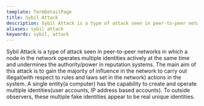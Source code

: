 ```yaml
---
template: TermDetailPage
title: Sybil Attack
description: Sybil Attack is a type of attack seen in peer-to-peer networks in which a node in the network operates multiple identities actively at the same time and undermines the authority/power in reputation systems.
aliases: sybil attack
keywords: sybil, attack
---
```


Sybil Attack is a type of attack seen in peer-to-peer networks in which a node in the network operates multiple identities actively at the same time and undermines the authority/power in reputation systems. The main aim of this attack is to gain the majority of influence in the network to carry out illegal(with respect to rules and laws set in the network) actions in the system. A single entity(a computer) has the capability to create and operate multiple identities(user accounts, IP address based accounts). To outside observers, these multiple fake identities appear to be real unique identities.
